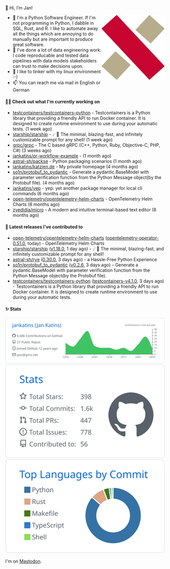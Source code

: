 👋 Hi, I’m Jan!

<img align="right" src="https://raw.githubusercontent.com/kreuzwerkerbot/kreuzwerkerbot/master/assets/xw.png" width="200">

- 🌱 I'm a Python Software Engineer. If I'm not programming in Python, I dabble in SQL, Rust, and R. 
  I like to automate away all the things which are annoying to do manually but are important to produce great software.
- 💪 I've done a lot of data engineering work: I code reproducable and tested data pipelines with 
  data models stakeholders can trust to make decisions upon.
- 💞️ I like to tinker with my linux environment :-)
- 📫 You can reach me via mail in English or German

#### 👩‍💻 Check out what I'm currently working on

- [testcontainers/testcontainers-python](https://github.com/testcontainers/testcontainers-python) - Testcontainers is a Python library that providing a friendly API to run Docker container. It is designed to create runtime environment to use during your automatic tests. (1 week ago)
- [starship/starship](https://github.com/starship/starship) - ☄🌌️  The minimal, blazing-fast, and infinitely customizable prompt for any shell! (1 week ago)
- [grpc/grpc](https://github.com/grpc/grpc) - The C based gRPC (C&#43;&#43;, Python, Ruby, Objective-C, PHP, C#) (3 weeks ago)
- [jankatins/pr-workflow-example](https://github.com/jankatins/pr-workflow-example) -  (1 month ago)
- [astral-sh/packse](https://github.com/astral-sh/packse) - Python packaging scenarios (1 month ago)
- [jankatins/katzien.de](https://github.com/jankatins/katzien.de) - My private homepage (4 months ago)
- [so1n/protobuf_to_pydantic](https://github.com/so1n/protobuf_to_pydantic) - Generate a pydantic.BaseModel with parameter verification function from the Python Message object(by the Protobuf file). (4 months ago)
- [jankatins/yep](https://github.com/jankatins/yep) - yep: yet another package manager for local cli commands (6 months ago)
- [open-telemetry/opentelemetry-helm-charts](https://github.com/open-telemetry/opentelemetry-helm-charts) - OpenTelemetry Helm Charts (8 months ago)
- [zyedidia/micro](https://github.com/zyedidia/micro) - A modern and intuitive terminal-based text editor (8 months ago)

#### 🔭 Latest releases I've contributed to

- [open-telemetry/opentelemetry-helm-charts](https://github.com/open-telemetry/opentelemetry-helm-charts) ([opentelemetry-operator-0.51.0](https://github.com/open-telemetry/opentelemetry-helm-charts/releases/tag/opentelemetry-operator-0.51.0), today) - OpenTelemetry Helm Charts
- [starship/starship](https://github.com/starship/starship) ([v1.18.0](https://github.com/starship/starship/releases/tag/v1.18.0), 1 day ago) - ☄🌌️  The minimal, blazing-fast, and infinitely customizable prompt for any shell!
- [astral-sh/rye](https://github.com/astral-sh/rye) ([0.30.0](https://github.com/astral-sh/rye/releases/tag/0.30.0), 3 days ago) - a Hassle-Free Python Experience
- [so1n/protobuf_to_pydantic](https://github.com/so1n/protobuf_to_pydantic) ([v0.2.6](https://github.com/so1n/protobuf_to_pydantic/releases/tag/v0.2.6), 3 days ago) - Generate a pydantic.BaseModel with parameter verification function from the Python Message object(by the Protobuf file).
- [testcontainers/testcontainers-python](https://github.com/testcontainers/testcontainers-python) ([testcontainers-v4.1.0](https://github.com/testcontainers/testcontainers-python/releases/tag/testcontainers-v4.1.0), 3 days ago) - Testcontainers is a Python library that providing a friendly API to run Docker container. It is designed to create runtime environment to use during your automatic tests.


#### ✨ Stats

  [![](https://raw.githubusercontent.com/jankatins/jankatins/master/profile-summary-card-output/github/0-profile-details.svg)](https://github.com/vn7n24fzkq/github-profile-summary-cards)
  [![](https://raw.githubusercontent.com/jankatins/jankatins/master/profile-summary-card-output/github/3-stats.svg)](https://github.com/vn7n24fzkq/github-profile-summary-cards)
  [![](https://raw.githubusercontent.com/jankatins/jankatins/master/profile-summary-card-output/github/2-most-commit-language.svg)](https://github.com/vn7n24fzkq/github-profile-summary-cards)

I'm on <a rel="me" href="https://fosstodon.org/@jankatins">Mastodon</a>.
